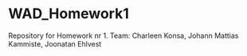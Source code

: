 # WAD_Homework1
Repository for Homework nr 1. Team: Charleen Konsa, Johann Mattias Kammiste, Joonatan Ehlvest
